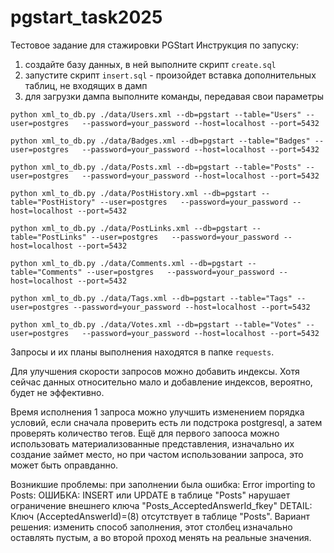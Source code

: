 # pgstart_task2025
Тестовое задание для стажировки PGStart
Инструкция по запуску:
1) создайте базу данных, в ней выполните скрипт `create.sql`
2) запустите скрипт `insert.sql` - произойдет вставка дополнительных таблиц, не входящих в дамп
3) для загрузки дампа выполните команды, передавая свои параметры
```
python xml_to_db.py ./data/Users.xml --db=pgstart --table="Users" --user=postgres   --password=your_password --host=localhost --port=5432

python xml_to_db.py ./data/Badges.xml --db=pgstart --table="Badges" --user=postgres   --password=your_password --host=localhost --port=5432

python xml_to_db.py ./data/Posts.xml --db=pgstart --table="Posts" --user=postgres   --password=your_password --host=localhost --port=5432

python xml_to_db.py ./data/PostHistory.xml --db=pgstart --table="PostHistory" --user=postgres   --password=your_password --host=localhost --port=5432

python xml_to_db.py ./data/PostLinks.xml --db=pgstart --table="PostLinks" --user=postgres   --password=your_password --host=localhost --port=5432

python xml_to_db.py ./data/Comments.xml --db=pgstart --table="Comments" --user=postgres   --password=your_password --host=localhost --port=5432

python xml_to_db.py ./data/Tags.xml --db=pgstart --table="Tags" --user=postgres --password=your_password --host=localhost --port=5432

python xml_to_db.py ./data/Votes.xml --db=pgstart --table="Votes" --user=postgres   --password=your_password --host=localhost --port=5432

```
Запросы и их планы выполнения находятся в папке `requests`.

Для улучшения скорости запросов можно добавить индексы. Хотя сейчас данных относительно мало и добавление индексов, вероятно, будет не эффективно. 

Время исполнения 1 запроса можно улучшить изменением порядка условий, если сначала проверить есть ли подстрока postgresql, а затем проверять количество тегов. 
Ещё для первого запооса можно использовать материализованные представления, изначально их создание займет место, но при частом использовании запроса, это может быть оправданно.

Возникшие проблемы:
при заполнении была ошибка: Error importing to Posts: ОШИБКА:  INSERT или UPDATE в таблице "Posts" нарушает ограничение внешнего ключа "Posts_AcceptedAnswerId_fkey"
DETAIL:  Ключ (AcceptedAnswerId)=(8) отсутствует в таблице "Posts".
Вариант решения: изменить способ заполнения, этот столбец изначально оставлять пустым, а во второй проход менять на реальные значения.

